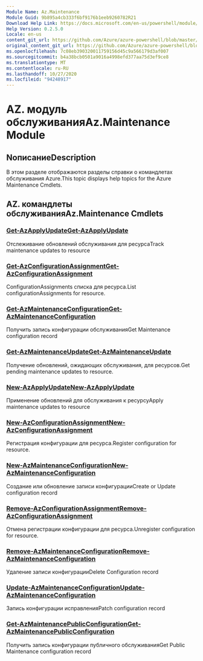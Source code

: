 ```yaml
---
Module Name: Az.Maintenance
Module Guid: 9b895a4cb333f6bf9176b1eeb9260782R21
Download Help Link: https://docs.microsoft.com/en-us/powershell/module/az.maintenance
Help Version: 0.2.5.0
Locale: en-us
content_git_url: https://github.com/Azure/azure-powershell/blob/master/src/Maintenance/Maintenance/help/Az.Maintenance.md
original_content_git_url: https://github.com/Azure/azure-powershell/blob/master/src/Maintenance/Maintenance/help/Az.Maintenance.md
ms.openlocfilehash: 7c08eb390320011759156d45c9a566179d3af007
ms.sourcegitcommit: b4a38bcb0501a9016a4998efd377aa75d3ef9ce8
ms.translationtype: MT
ms.contentlocale: ru-RU
ms.lasthandoff: 10/27/2020
ms.locfileid: "94248917"
---
```

# <span data-ttu-id="78911-101">AZ. модуль обслуживания</span><span class="sxs-lookup"><span data-stu-id="78911-101">Az.Maintenance Module</span></span>
## <span data-ttu-id="78911-102">Nописание</span><span class="sxs-lookup"><span data-stu-id="78911-102">Description</span></span>
<span data-ttu-id="78911-103">В этом разделе отображаются разделы справки о командлетах обслуживания Azure.</span><span class="sxs-lookup"><span data-stu-id="78911-103">This topic displays help topics for the Azure Maintenance Cmdlets.</span></span>

## <span data-ttu-id="78911-104">AZ. командлеты обслуживания</span><span class="sxs-lookup"><span data-stu-id="78911-104">Az.Maintenance Cmdlets</span></span>
### [<span data-ttu-id="78911-105">Get-AzApplyUpdate</span><span class="sxs-lookup"><span data-stu-id="78911-105">Get-AzApplyUpdate</span></span>](Get-AzApplyUpdate.md)
<span data-ttu-id="78911-106">Отслеживание обновлений обслуживания для ресурса</span><span class="sxs-lookup"><span data-stu-id="78911-106">Track maintenance updates to resource</span></span>

### [<span data-ttu-id="78911-107">Get-AzConfigurationAssignment</span><span class="sxs-lookup"><span data-stu-id="78911-107">Get-AzConfigurationAssignment</span></span>](Get-AzConfigurationAssignment.md)
<span data-ttu-id="78911-108">ConfigurationAssignments списка для ресурса.</span><span class="sxs-lookup"><span data-stu-id="78911-108">List configurationAssignments for resource.</span></span>

### [<span data-ttu-id="78911-109">Get-AzMaintenanceConfiguration</span><span class="sxs-lookup"><span data-stu-id="78911-109">Get-AzMaintenanceConfiguration</span></span>](Get-AzMaintenanceConfiguration.md)
<span data-ttu-id="78911-110">Получить запись конфигурации обслуживания</span><span class="sxs-lookup"><span data-stu-id="78911-110">Get Maintenance configuration record</span></span>

### [<span data-ttu-id="78911-111">Get-AzMaintenanceUpdate</span><span class="sxs-lookup"><span data-stu-id="78911-111">Get-AzMaintenanceUpdate</span></span>](Get-AzMaintenanceUpdate.md)
<span data-ttu-id="78911-112">Получение обновлений, ожидающих обслуживания, для ресурсов.</span><span class="sxs-lookup"><span data-stu-id="78911-112">Get pending maintenance updates to resource.</span></span>

### [<span data-ttu-id="78911-113">New-AzApplyUpdate</span><span class="sxs-lookup"><span data-stu-id="78911-113">New-AzApplyUpdate</span></span>](New-AzApplyUpdate.md)
<span data-ttu-id="78911-114">Применение обновлений для обслуживания к ресурсу</span><span class="sxs-lookup"><span data-stu-id="78911-114">Apply maintenance updates to resource</span></span>

### [<span data-ttu-id="78911-115">New-AzConfigurationAssignment</span><span class="sxs-lookup"><span data-stu-id="78911-115">New-AzConfigurationAssignment</span></span>](New-AzConfigurationAssignment.md)
<span data-ttu-id="78911-116">Регистрация конфигурации для ресурса.</span><span class="sxs-lookup"><span data-stu-id="78911-116">Register configuration for resource.</span></span>

### [<span data-ttu-id="78911-117">New-AzMaintenanceConfiguration</span><span class="sxs-lookup"><span data-stu-id="78911-117">New-AzMaintenanceConfiguration</span></span>](New-AzMaintenanceConfiguration.md)
<span data-ttu-id="78911-118">Создание или обновление записи конфигурации</span><span class="sxs-lookup"><span data-stu-id="78911-118">Create or Update configuration record</span></span>

### [<span data-ttu-id="78911-119">Remove-AzConfigurationAssignment</span><span class="sxs-lookup"><span data-stu-id="78911-119">Remove-AzConfigurationAssignment</span></span>](Remove-AzConfigurationAssignment.md)
<span data-ttu-id="78911-120">Отмена регистрации конфигурации для ресурса.</span><span class="sxs-lookup"><span data-stu-id="78911-120">Unregister configuration for resource.</span></span>

### [<span data-ttu-id="78911-121">Remove-AzMaintenanceConfiguration</span><span class="sxs-lookup"><span data-stu-id="78911-121">Remove-AzMaintenanceConfiguration</span></span>](Remove-AzMaintenanceConfiguration.md)
<span data-ttu-id="78911-122">Удаление записи конфигурации</span><span class="sxs-lookup"><span data-stu-id="78911-122">Delete Configuration record</span></span>

### [<span data-ttu-id="78911-123">Update-AzMaintenanceConfiguration</span><span class="sxs-lookup"><span data-stu-id="78911-123">Update-AzMaintenanceConfiguration</span></span>](Update-AzMaintenanceConfiguration.md)
<span data-ttu-id="78911-124">Запись конфигурации исправления</span><span class="sxs-lookup"><span data-stu-id="78911-124">Patch configuration record</span></span>

### [<span data-ttu-id="78911-125">Get-AzMaintenancePublicConfiguration</span><span class="sxs-lookup"><span data-stu-id="78911-125">Get-AzMaintenancePublicConfiguration</span></span>](Get-AzMaintenancePublicConfiguration.md)
<span data-ttu-id="78911-126">Получить запись конфигурации публичного обслуживания</span><span class="sxs-lookup"><span data-stu-id="78911-126">Get Public Maintenance configuration record</span></span>

